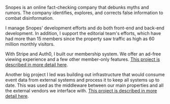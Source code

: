 Snopes is an online fact-checking company that debunks myths and rumors. The company identifies, explores, and corrects false information to combat disinformation.

I manage Snopes' development efforts and do both front-end and back-end development. In addition, I support the editorial team's efforts, which have had more than 15 members since the property saw traffic as high as 60 million monthly visitors. 

With Stripe and Auth0, I built our membership system. We offer an ad-free viewing experience and a few other member-only features. [This project is described in more detail here](/projects/snopes-membership/).

Another big project I led was building out infrastructure that would consume event data from external systems and process it to keep all systems up to date. This was used as the middleware between our main properties and all the external vendors we interface with. [This project is described in more detail here](/projects/central-dispatch/).

